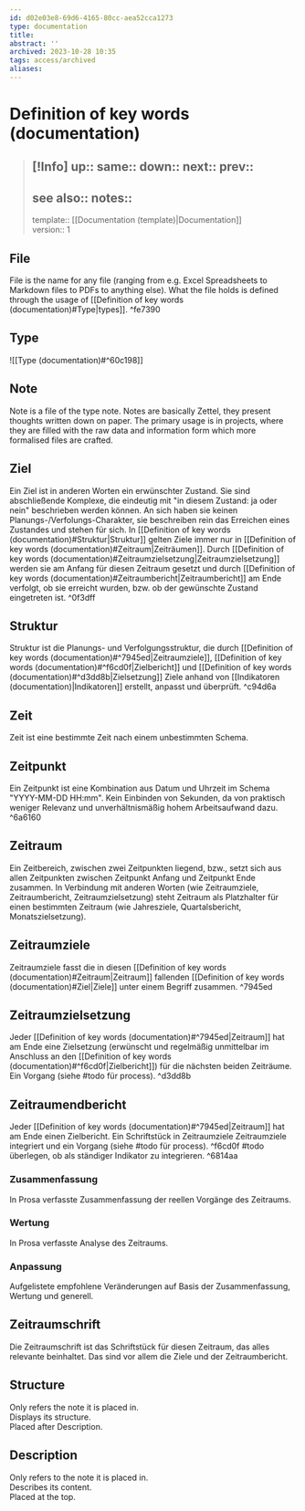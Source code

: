 ```yaml
---
id: d02e03e8-69d6-4165-80cc-aea52cca1273
type: documentation
title: 
abstract: ''
archived: 2023-10-28 10:35
tags: access/archived
aliases:
---
```

# Definition of key words (documentation)
> [!Info]
> up::
> same::
> down::
> next::
> prev::
> ---
> see also::
> notes:: 
> ---
> template:: [[Documentation (template)|Documentation]]  
> version:: 1



## File

File is the name for any file (ranging from e.g. Excel Spreadsheets to Markdown files to PDFs to anything else). What the file holds is defined through the usage of [[Definition of key words (documentation)#Type|types]]. ^fe7390


## Type

![[Type (documentation)#^60c198]]

## Note

Note is a file of the type note. Notes are basically Zettel, they present thoughts written down on paper. The primary usage is in projects, where they are filled with the raw data and information form which more formalised files are crafted.

## Ziel

Ein Ziel ist in anderen Worten ein erwünschter Zustand. Sie sind abschließende Komplexe, die eindeutig mit "in diesem Zustand: ja oder nein" beschrieben werden können. An sich haben sie keinen Planungs-/Verfolungs-Charakter, sie beschreiben rein das Erreichen eines Zustandes und stehen für sich.
In [[Definition of key words (documentation)#Struktur|Struktur]] gelten Ziele immer nur in [[Definition of key words (documentation)#Zeitraum|Zeiträumen]]. Durch [[Definition of key words (documentation)#Zeitraumzielsetzung|Zeitraumzielsetzung]] werden sie am Anfang für diesen Zeitraum gesetzt und durch [[Definition of key words (documentation)#Zeitraumbericht|Zeitraumbericht]] am Ende verfolgt, ob sie erreicht wurden, bzw. ob der gewünschte Zustand eingetreten ist. ^0f3dff

## Struktur

Struktur ist die Planungs- und Verfolgungsstruktur, die durch [[Definition of key words (documentation)#^7945ed|Zeitraumziele]], [[Definition of key words (documentation)#^f6cd0f|Zielbericht]] und [[Definition of key words (documentation)#^d3dd8b|Zielsetzung]] Ziele anhand von [[Indikatoren (documentation)|Indikatoren]] erstellt, anpasst und überprüft. ^c94d6a

## Zeit

Zeit ist eine bestimmte Zeit nach einem unbestimmten Schema.

## Zeitpunkt

Ein Zeitpunkt ist eine Kombination aus Datum und Uhrzeit im Schema "YYYY-MM-DD HH:mm". Kein Einbinden von Sekunden, da von praktisch weniger Relevanz und unverhältnismäßig hohem Arbeitsaufwand dazu. ^6a6160

## Zeitraum

Ein Zeitbereich, zwischen zwei Zeitpunkten liegend, bzw., setzt sich aus allen Zeitpunkten zwischen Zeitpunkt Anfang und Zeitpunkt Ende zusammen. 
In Verbindung mit anderen Worten (wie Zeitraumziele, Zeitraumbericht, Zeitraumzielsetzung) steht Zeitraum als Platzhalter für einen bestimmten Zeitraum (wie Jahresziele, Quartalsbericht, Monatszielsetzung).


## Zeitraumziele

Zeitraumziele fasst die in diesen [[Definition of key words (documentation)#Zeitraum|Zeitraum]] fallenden [[Definition of key words (documentation)#Ziel|Ziele]] unter einem Begriff zusammen. ^7945ed

## Zeitraumzielsetzung

Jeder [[Definition of key words (documentation)#^7945ed|Zeitraum]] hat am Ende eine Zielsetzung (erwünscht und regelmäßig unmittelbar im Anschluss an den [[Definition of key words (documentation)#^f6cd0f|Zielbericht]]) für die nächsten beiden Zeiträume. 
Ein Vorgang (siehe #todo für process). ^d3dd8b


## Zeitraumendbericht

Jeder [[Definition of key words (documentation)#^7945ed|Zeitraum]] hat am Ende einen Zielbericht. 
Ein Schriftstück in Zeitraumziele Zeitraumziele integriert und ein Vorgang (siehe #todo für process). ^f6cd0f
#todo überlegen, ob als ständiger Indikator zu integrieren. ^6814aa

### Zusammenfassung

In Prosa verfasste Zusammenfassung der reellen Vorgänge des Zeitraums.

### Wertung 

In Prosa verfasste Analyse des Zeitraums.

### Anpassung

Aufgelistete empfohlene Veränderungen auf Basis der Zusammenfassung, Wertung und generell.

## Zeitraumschrift

Die Zeitraumschrift ist das Schriftstück für diesen Zeitraum, das alles relevante beinhaltet. Das sind vor allem die Ziele und der Zeitraumbericht.

## Structure

Only refers the note it is placed in.  
Displays its structure.  
Placed after Description.

## Description

Only refers to the note it is placed in.  
Describes its content.  
Placed at the top.
